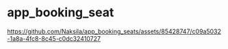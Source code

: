 # app_booking_seat



https://github.com/Naksila/app_booking_seats/assets/85428747/c09a5032-1a8a-4fc8-8c45-c0dc32410727


